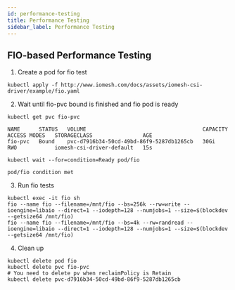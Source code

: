 ```yaml
---
id: performance-testing
title: Performance Testing
sidebar_label: Performance Testing
---
```


## FIO-based Performance Testing

1. Create a pod for fio test

```shell
kubectl apply -f http://www.iomesh.com/docs/assets/iomesh-csi-driver/example/fio.yaml
```

2. Wait until fio-pvc bound is finished and fio pod is ready

```shell
kubectl get pvc fio-pvc
```

```output
NAME      STATUS   VOLUME                                     CAPACITY   ACCESS MODES   STORAGECLASS                AGE
fio-pvc   Bound    pvc-d7916b34-50cd-49bd-86f9-5287db1265cb   30Gi       RWO            iomesh-csi-driver-default   15s
```

```shell
kubectl wait --for=condition=Ready pod/fio
```

```output
pod/fio condition met
```

3. Run fio tests

```shell
kubectl exec -it fio sh
fio --name fio --filename=/mnt/fio --bs=256k --rw=write --ioengine=libaio --direct=1 --iodepth=128 --numjobs=1 --size=$(blockdev --getsize64 /mnt/fio)
fio --name fio --filename=/mnt/fio --bs=4k --rw=randread --ioengine=libaio --direct=1 --iodepth=128 --numjobs=1 --size=$(blockdev --getsize64 /mnt/fio)
```

4. Clean up

```shell
kubectl delete pod fio
kubectl delete pvc fio-pvc
# You need to delete pv when reclaimPolicy is Retain
kubectl delete pvc-d7916b34-50cd-49bd-86f9-5287db1265cb
```
